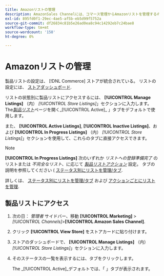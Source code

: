 ```yaml
---
title: Amazonリストの管理
description: AmazonSales Channelには、コマース管理からAmazonリストを管理するのに役立つ複数のツールが用意されています。
exl-id: 895fd0f1-29ec-4ae5-af5b-eb5d99f5752a
source-git-commit: df26834c81b5e26ad0ea8c94c14292eb7c24bae8
workflow-type: tm+mt
source-wordcount: '158'
ht-degree: 0%

---
```


# Amazonリストの管理

製品リストの設定は、 [!DNL Commerce] ストアが統合されている。 リストの設定には、 [ストアダッシュボード](./amazon-store-dashboard.md).

リストの状態別に製品リストにアクセスするには、 **[!UICONTROL Manage Listings]** （内） _[!UICONTROL Store Listings]_」セクションに入力します。 The[_&#x200B;製品リスト&#x200B;_](./managing-listings-by-tab.md)ページを開く_[!UICONTROL Active]_ 」タブをデフォルトで使用します。

また、 **[!UICONTROL Active Listings]**, **[!UICONTROL Inactive Listings]**、および **[!UICONTROL In Progress Listings]** （内） _[!UICONTROL Store Listings]_」セクションを使用して、これらのタブに直接アクセスできます。

>[!NOTE]
>
>**[!UICONTROL In Progress Listings]** 次のいずれか _リストへの登録準備完了_ のリストまたは _不完全なリスト_、に応じて [_製品リストアクション_](./product-listing-actions.md) 設定。 タブの説明を参照してください ( [ステータス別にリストを管理/タブ](./managing-listings-by-tab.md).

詳しくは、 [ステータス別にリストを管理/タブ](./managing-listings-by-tab.md) および [アクションごとにリストを管理](./managing-listings-by-action.md).

## 製品リストにアクセス

1. 次の日： _管理者_ サイドバー、移動 **[!UICONTROL Marketing]** > _[!UICONTROL Channels]_>**[!UICONTROL Amazon Sales Channel]**.

1. クリック **[!UICONTROL View Store]** をストアカードに貼り付けます。

1. ストアのダッシュボードで、 **[!UICONTROL Manage Listings]** （内） _[!UICONTROL Store Listings]_」セクションに入力します。

1. そのステータスの一覧を表示するには、タブをクリックします。

   The _[!UICONTROL Active]_デフォルトでは、「 」タブが表示されます。
